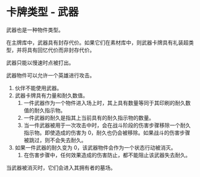 # 卡牌类型 - 武器

武器也是一种物件类型。

在主牌库中，武器具有封存代价。如果它们在素材库中，则武器卡牌具有礼装超类型，并将具有回忆代价而非封存代价。

武器只能以慢速时点被打出。

武器物件可以允许一个英雄进行攻击。

1. 伙伴不能使用武器。
2. 武器卡牌具有力量和耐久数值。
   1. 一件武器作为一个物件进入场上时，其上具有数量等同于其印刷的耐久数值的耐久指示物。
   2. 一件武器的耐久是指其上当前具有的耐久指示物的数量。
   3. 当一件武器被用于一次攻击中时，会在战斗阶段的伤害步骤移除一个耐久指示物。即使造成的伤害为 0，耐久也仍会被移除。如果战斗的伤害步骤被跳过，则不会失去耐久。
3. 如果一件武器的耐久变为 0，该武器物件会作为一个状态行动被消灭。
   1. 在伤害步骤中，任何效果造成的伤害防止，都不能阻止该武器失去耐久。

当武器被消灭时，它们会进入其拥有者的墓场。
